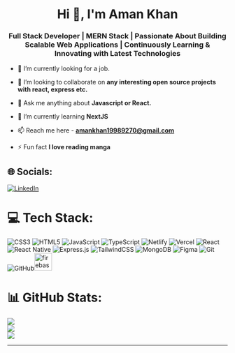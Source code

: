 <h1 align="center">Hi 👋, I'm Aman Khan</h1>
<h3 align="center">Full Stack Developer | MERN Stack | Passionate About Building Scalable Web Applications | Continuously Learning & Innovating with Latest Technologies</h3>

- 🔭 I’m currently looking for a job.

- 👯 I’m looking to collaborate on **any interesting open source projects with react, express etc.**

- 💬 Ask me anything about **Javascript or React.**

- 🌱 I’m currently learning **NextJS**

- 📫 Reach me here -  **amankhan19989270@gmail.com**

- ⚡ Fun fact **I love reading manga**

## 🌐 Socials:
[![LinkedIn](https://img.shields.io/badge/LinkedIn-%230077B5.svg?logo=linkedin&logoColor=white)](https://www.linkedin.com/in/aman-khan-b14250245/) 

# 💻 Tech Stack:
![CSS3](https://img.shields.io/badge/css3-%231572B6.svg?style=for-the-badge&logo=css3&logoColor=white) ![HTML5](https://img.shields.io/badge/html5-%23E34F26.svg?style=for-the-badge&logo=html5&logoColor=white) ![JavaScript](https://img.shields.io/badge/javascript-%23323330.svg?style=for-the-badge&logo=javascript&logoColor=%23F7DF1E) ![TypeScript](https://img.shields.io/badge/typescript-%23007ACC.svg?style=for-the-badge&logo=typescript&logoColor=white) ![Netlify](https://img.shields.io/badge/netlify-%23000000.svg?style=for-the-badge&logo=netlify&logoColor=#00C7B7) ![Vercel](https://img.shields.io/badge/vercel-%23000000.svg?style=for-the-badge&logo=vercel&logoColor=white)  ![React](https://img.shields.io/badge/react-%2320232a.svg?style=for-the-badge&logo=react&logoColor=%2361DAFB) ![React Native](https://img.shields.io/badge/react_native-%2320232a.svg?style=for-the-badge&logo=react&logoColor=%2361DAFB) ![Express.js](https://img.shields.io/badge/express.js-%23404d59.svg?style=for-the-badge&logo=express&logoColor=%2361DAFB) ![TailwindCSS](https://img.shields.io/badge/tailwindcss-%2338B2AC.svg?style=for-the-badge&logo=tailwind-css&logoColor=white) ![MongoDB](https://img.shields.io/badge/MongoDB-%234ea94b.svg?style=for-the-badge&logo=mongodb&logoColor=white)  ![Figma](https://img.shields.io/badge/figma-%23F24E1E.svg?style=for-the-badge&logo=figma&logoColor=white) ![Git](https://img.shields.io/badge/git-%23F05033.svg?style=for-the-badge&logo=git&logoColor=white) ![GitHub](https://img.shields.io/badge/github-%23121011.svg?style=for-the-badge&logo=github&logoColor=white)<img src="https://www.vectorlogo.zone/logos/firebase/firebase-icon.svg" alt="firebase" width="40" height="40"/>
# 📊 GitHub Stats:
![](https://github-readme-stats.vercel.app/api?username=amank-27&theme=dark&hide_border=false&include_all_commits=true&count_private=true)<br/>
![](https://github-readme-streak-stats.herokuapp.com/?user=amank-27&theme=dark&hide_border=false)<br/>
![](https://github-readme-stats.vercel.app/api/top-langs/?username=amank-27&theme=dark&hide_border=false&include_all_commits=true&count_private=true&layout=compact)

---

